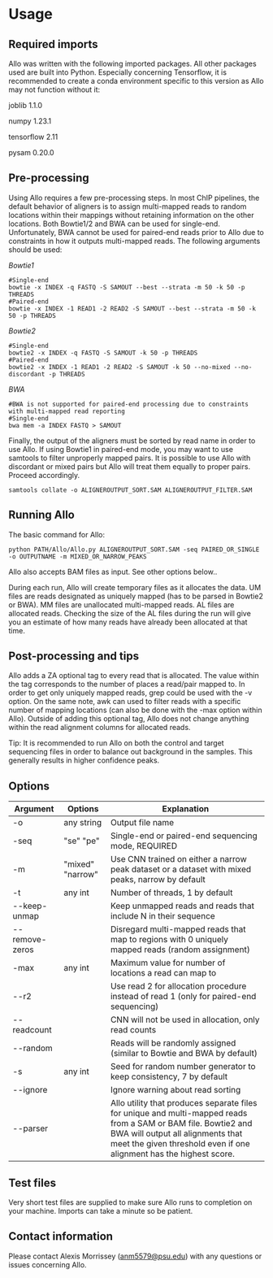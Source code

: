# Usage
## Required imports
Allo was written with the following imported packages. All other packages used are built into Python. Especially concerning Tensorflow, it is recommended to create a conda environment specific to this version as Allo may not function without it:

joblib	1.1.0

numpy		1.23.1

tensorflow	2.11

pysam 0.20.0

## Pre-processing
Using Allo requires a few pre-processing steps. In most ChIP pipelines, the default behavior of aligners is to assign multi-mapped reads to random locations within their mappings without retaining information on the other locations. Both Bowtie1/2 and BWA can be used for single-end. Unfortunately, BWA cannot be used for paired-end reads prior to Allo due to constraints in how it outputs multi-mapped reads. The following arguments should be used:

*Bowtie1*

```
#Single-end
bowtie -x INDEX -q FASTQ -S SAMOUT --best --strata -m 50 -k 50 -p THREADS
#Paired-end
bowtie -x INDEX -1 READ1 -2 READ2 -S SAMOUT --best --strata -m 50 -k 50 -p THREADS
```
*Bowtie2*
```
#Single-end
bowtie2 -x INDEX -q FASTQ -S SAMOUT -k 50 -p THREADS
#Paired-end
bowtie2 -x INDEX -1 READ1 -2 READ2 -S SAMOUT -k 50 --no-mixed --no-discordant -p THREADS
```
*BWA*
```
#BWA is not supported for paired-end processing due to constraints with multi-mapped read reporting
#Single-end
bwa mem -a INDEX FASTQ > SAMOUT
```


Finally, the output of the aligners must be sorted by read name in order to use Allo. If using Bowtie1 in paired-end mode, you may want to use samtools to filter unproperly mapped pairs. It is possible to use Allo with discordant or mixed pairs but Allo will treat them equally to proper pairs. Proceed accordingly. 
```
samtools collate -o ALIGNEROUTPUT_SORT.SAM ALIGNEROUTPUT_FILTER.SAM
```

## Running Allo
The basic command for Allo:
```
python PATH/Allo/Allo.py ALIGNEROUTPUT_SORT.SAM -seq PAIRED_OR_SINGLE -o OUTPUTNAME -m MIXED_OR_NARROW_PEAKS
```
Allo also accepts BAM files as input. See other options below..

During each run, Allo will create temporary files as it allocates the data. UM files are reads designated as uniquely mapped (has to be parsed in Bowtie2 or BWA). MM files are unallocated multi-mapped reads. AL files are allocated reads. Checking the size of the AL files during the run will give you an estimate of how many reads have already been allocated at that time.

## Post-processing and tips
Allo adds a ZA optional tag to every read that is allocated. The value within the tag corresponds to the number of places a read/pair mapped to. In order to get only uniquely mapped reads, grep could be used with the -v option. On the same note, awk can used to filter reads with a specific number of mapping locations (can also be done with the -max option within Allo). Outside of adding this optional tag, Allo does not change anything within the read alignment columns for allocated reads.

Tip: It is recommended to run Allo on both the control and target sequencing files in order to balance out background in the samples. This generally results in higher confidence peaks.


## Options
| Argument  | Options | Explanation |
| ------------- | ------------- | ------------- |
| -o  | any string | Output file name  |
| -seq | "se" "pe" | Single-end or paired-end sequencing mode, REQUIRED | 
| -m  | "mixed" "narrow" | Use CNN trained on either a narrow peak dataset or a dataset with mixed peaks, narrow by default |
| -t  | any int | Number of threads, 1 by default |
| --keep-unmap |  | Keep unmapped reads and reads that include N in their sequence | 
| --remove-zeros |  | Disregard multi-mapped reads that map to regions with 0 uniquely mapped reads (random assignment) |
| -max | any int | Maximum value for number of locations a read can map to |
| --r2 |  | Use read 2 for allocation procedure instead of read 1 (only for paired-end sequencing) |
| --readcount |  | CNN will not be used in allocation, only read counts |
| --random |  | Reads will be randomly assigned (similar to Bowtie and BWA by default) |
| -s  | any int | Seed for random number generator to keep consistency, 7 by default |
| --ignore |  | Ignore warning about read sorting |
| --parser |  | Allo utility that produces separate files for unique and multi-mapped reads from a SAM or BAM file. Bowtie2 and BWA will output all alignments that meet the given threshold even if one alignment has the highest score. |


## Test files
Very short test files are supplied to make sure Allo runs to completion on your machine. Imports can take a minute so be patient.

## Contact information
Please contact Alexis Morrissey (anm5579@psu.edu) with any questions or issues concerning Allo.
